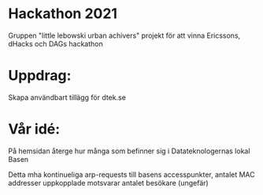 # Hackathon 2021

Gruppen "little lebowski urban achivers" projekt för att vinna Ericssons, dHacks och DAGs hackathon

# Uppdrag: 

Skapa användbart tillägg för dtek.se

# Vår idé: 

På hemsidan återge hur många som befinner sig i Datateknologernas lokal Basen

Detta mha kontinueliga arp-requests till basens accesspunkter,
antalet MAC addresser uppkopplade motsvarar antalet besökare (ungefär)
